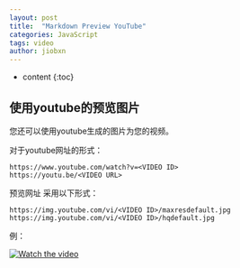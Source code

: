 ```yaml
---
layout: post
title:  "Markdown Preview YouTube"
categories: JavaScript
tags: video
author: jiobxn
---
```


* content
{:toc}

## 使用youtube的预览图片
您还可以使用youtube生成的图片为您的视频。

对于youtube网址的形式：

```
https://www.youtube.com/watch?v=<VIDEO ID>
https://youtu.be/<VIDEO URL>
```

预览网址 采用以下形式：

```
https://img.youtube.com/vi/<VIDEO ID>/maxresdefault.jpg
https://img.youtube.com/vi/<VIDEO ID>/hqdefault.jpg
```

例：

[![Watch the video](https://img.youtube.com/vi/nR5daomt2BM/hqdefault.jpg)](https://www.youtube.com/watch?v=nR5daomt2BM)
